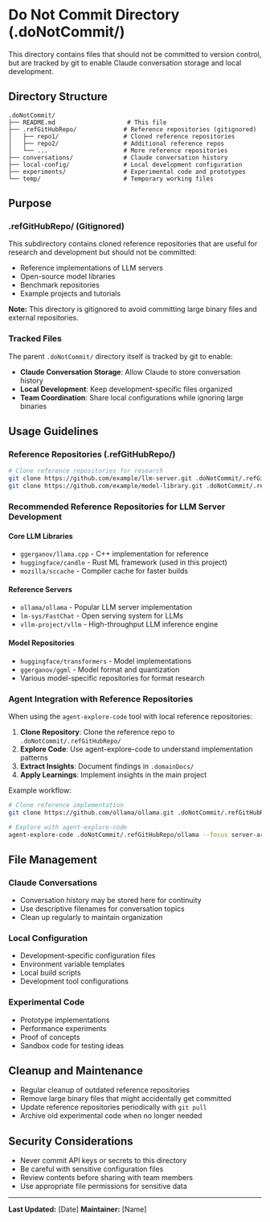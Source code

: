 # Do Not Commit Directory (.doNotCommit/)

This directory contains files that should not be committed to version control, but are tracked by git to enable Claude conversation storage and local development.

## Directory Structure

```
.doNotCommit/
├── README.md                    # This file
├── .refGitHubRepo/             # Reference repositories (gitignored)
│   ├── repo1/                  # Cloned reference repositories
│   ├── repo2/                  # Additional reference repos
│   └── ...                     # More reference repositories
├── conversations/              # Claude conversation history
├── local-config/               # Local development configuration
├── experiments/                # Experimental code and prototypes
└── temp/                       # Temporary working files
```

## Purpose

### .refGitHubRepo/ (Gitignored)
This subdirectory contains cloned reference repositories that are useful for research and development but should not be committed:

- Reference implementations of LLM servers
- Open-source model libraries
- Benchmark repositories
- Example projects and tutorials

**Note:** This directory is gitignored to avoid committing large binary files and external repositories.

### Tracked Files
The parent `.doNotCommit/` directory itself is tracked by git to enable:

- **Claude Conversation Storage**: Allow Claude to store conversation history
- **Local Development**: Keep development-specific files organized
- **Team Coordination**: Share local configurations while ignoring large binaries

## Usage Guidelines

### Reference Repositories (.refGitHubRepo/)
```bash
# Clone reference repositories for research
git clone https://github.com/example/llm-server.git .doNotCommit/.refGitHubRepo/llm-server
git clone https://github.com/example/model-library.git .doNotCommit/.refGitHubRepo/model-library
```

### Recommended Reference Repositories for LLM Server Development

#### Core LLM Libraries
- `ggerganov/llama.cpp` - C++ implementation for reference
- `huggingface/candle` - Rust ML framework (used in this project)
- `mozilla/sccache` - Compiler cache for faster builds

#### Reference Servers
- `ollama/ollama` - Popular LLM server implementation
- `lm-sys/FastChat` - Open serving system for LLMs
- `vllm-project/vllm` - High-throughput LLM inference engine

#### Model Repositories
- `huggingface/transformers` - Model implementations
- `ggerganov/ggml` - Model format and quantization
- Various model-specific repositories for format research

### Agent Integration with Reference Repositories

When using the `agent-explore-code` tool with local reference repositories:

1. **Clone Repository**: Clone the reference repo to `.doNotCommit/.refGitHubRepo/`
2. **Explore Code**: Use agent-explore-code to understand implementation patterns
3. **Extract Insights**: Document findings in `.domainDocs/`
4. **Apply Learnings**: Implement insights in the main project

Example workflow:
```bash
# Clone reference implementation
git clone https://github.com/ollama/ollama.git .doNotCommit/.refGitHubRepo/ollama

# Explore with agent-explore-code
agent-explore-code .doNotCommit/.refGitHubRepo/ollama --focus server-architecture
```

## File Management

### Claude Conversations
- Conversation history may be stored here for continuity
- Use descriptive filenames for conversation topics
- Clean up regularly to maintain organization

### Local Configuration
- Development-specific configuration files
- Environment variable templates
- Local build scripts
- Development tool configurations

### Experimental Code
- Prototype implementations
- Performance experiments
- Proof of concepts
- Sandbox code for testing ideas

## Cleanup and Maintenance

- Regular cleanup of outdated reference repositories
- Remove large binary files that might accidentally get committed
- Update reference repositories periodically with `git pull`
- Archive old experimental code when no longer needed

## Security Considerations

- Never commit API keys or secrets to this directory
- Be careful with sensitive configuration files
- Review contents before sharing with team members
- Use appropriate file permissions for sensitive data

---

**Last Updated:** [Date]
**Maintainer:** [Name]
